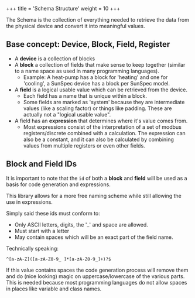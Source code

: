 +++
title = 'Schema Structure'
weight = 10
+++

The Schema is the collection of everything needed to retrieve the data from the physical device and convert it into meaningful values.

## Base concept: Device, Block, Field, Register

- A **device** is a collection of blocks
- A **block** a collection of fields that make sense to keep together (similar to a name space as used in many programming languages).
  - Example: A heat-pump has a block for 'heating' and one for 'cooling', a SunSpec device has a block per SunSpec model.
- A **field** is a logical usable value which can be retrieved from the device.
  - Each field has a name that is unique within a block.
  - Some fields are marked as 'system' because they are intermediate values (like a scaling factor) or things like padding. These are actually not a "logical usable value".
- A field has an **expression** that determines where it's value comes from.
  - Most expressions consist of the interpretation of a set of modbus registers/discrete combined with a calculation. The expression can also be a constant, and it can also be calculated by combining values from multiple registers or even other fields.

## Block and Field IDs
It is important to note that the `id` of both a **block** and **field** will be used as a basis for code generation and expressions.

This library allows for a more free naming scheme while still allowing the use in expressions.

Simply said these ids must conform to: 
- Only ASCII letters, digits, the '_' and space are allowed.
- Must start with a letter
- May contain spaces which will be an exact part of the field name.

Technically speaking: 
```regexp
^[a-zA-Z]([a-zA-Z0-9_ ]*[a-zA-Z0-9_]+)?$
```

If this value contains spaces the code generation process will remove them and do (nice looking) magic on uppercase/lowercase of the various parts.
This is needed because most programming languages do not allow spaces in places like variable and class names.
